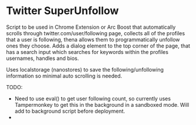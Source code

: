 # Twitter SuperUnfollow

Script to be used in Chrome Extension or Arc Boost that automatically scrolls through twitter.com/user/following page, collects all of the profiles that a user is following, thena allows them to programmatically unfollow ones they choose. Adds a dialog element to the top corner of the page, that has a search input which searches for keywords within the profiles usernames, handles and bios.

Uses localstorage (nanostores) to save the following/unfollowing information so minimal auto scrolling is needed.

TODO:

-   Need to use eval() to get user following count, so currently uses Tampermonkey to get this in the background in a sandboxed mode. Will add to background script before deployment.
-

